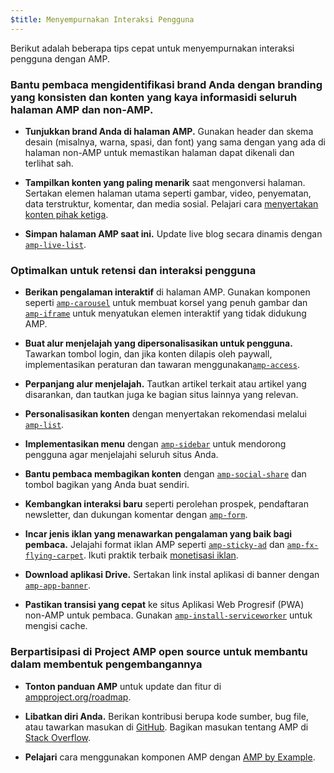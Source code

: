 ```yaml
---
$title: Menyempurnakan Interaksi Pengguna
---
```


Berikut adalah beberapa tips cepat untuk menyempurnakan interaksi pengguna dengan AMP.

### Bantu pembaca mengidentifikasi brand Anda dengan branding yang konsisten dan konten yang kaya informasidi seluruh halaman AMP dan non-AMP.

- **Tunjukkan brand Anda di halaman AMP.** Gunakan header dan skema desain (misalnya, warna, spasi, dan font)
yang sama dengan yang ada di halaman non-AMP untuk memastikan halaman dapat dikenali dan terlihat sah.

- **Tampilkan konten yang paling menarik** saat mengonversi halaman. Sertakan elemen halaman utama seperti
gambar, video, penyematan, data terstruktur, komentar, dan media sosial. Pelajari cara 
[menyertakan konten pihak ketiga](https://www.ampproject.org/id/docs/guides/third_party_components).

- **Simpan halaman AMP saat ini.** Update live blog secara dinamis dengan [`amp-live-list`](https://www.ampproject.org/id/docs/reference/components/amp-live-list).

### Optimalkan untuk retensi dan interaksi pengguna

- **Berikan pengalaman interaktif** di halaman AMP. Gunakan komponen seperti [`amp-carousel`](https://www.ampproject.org/id/docs/reference/components/amp-carousel) untuk membuat korsel yang penuh gambar
dan [`amp-iframe`](https://www.ampproject.org/id/docs/reference/components/amp-iframe) untuk menyatukan
elemen interaktif yang tidak didukung AMP.

- **Buat alur menjelajah yang dipersonalisasikan untuk pengguna.** Tawarkan tombol login, dan jika konten
dilapis oleh paywall, implementasikan peraturan dan tawaran menggunakan[`amp-access`](https://www.ampproject.org/id/docs/reference/components/amp-access).

- **Perpanjang alur menjelajah.** Tautkan artikel terkait atau artikel yang disarankan, dan tautkan juga ke 
bagian situs lainnya yang relevan.

- **Personalisasikan konten** dengan menyertakan rekomendasi melalui [`amp-list`](https://www.ampproject.org/id/docs/reference/components/amp-list).

- **Implementasikan menu** dengan [`amp-sidebar`](https://www.ampproject.org/id/docs/reference/components/amp-sidebar) untuk mendorong pengguna agar menjelajahi seluruh situs Anda.

- **Bantu pembaca membagikan konten** dengan [`amp-social-share`](https://www.ampproject.org/id/docs/reference/components/amp-social-share) dan tombol bagikan yang Anda buat sendiri.

- **Kembangkan interaksi baru** seperti perolehan prospek, pendaftaran newsletter, dan dukungan komentar
dengan [`amp-form`](https://www.ampproject.org/id/docs/reference/components/amp-form).

- **Incar jenis iklan yang menawarkan pengalaman yang baik bagi pembaca.** Jelajahi format iklan AMP seperti
[`amp-sticky-ad`](https://www.ampproject.org/id/docs/reference/components/amp-sticky-ad) dan 
[`amp-fx-flying-carpet`](https://www.ampproject.org/id/docs/reference/components/amp-fx-flying-carpet). 
Ikuti praktik terbaik [monetisasi iklan](/id/docs/guides/ads/ads_tips.html).

- **Download aplikasi Drive.** Sertakan link instal aplikasi di banner dengan [`amp-app-banner`](https://www.ampproject.org/id/docs/reference/components/amp-app-banner).

- **Pastikan transisi yang cepat** ke situs Aplikasi Web Progresif (PWA) non-AMP untuk pembaca. Gunakan 
[`amp-install-serviceworker`](https://www.ampproject.org/id/docs/reference/components/amp-install-serviceworker) untuk mengisi cache.

### Berpartisipasi di Project AMP open source untuk membantu dalam membentuk pengembangannya

- **Tonton panduan AMP** untuk update dan fitur di [ampproject.org/roadmap](https://www.ampproject.org/id/roadmap).

- **Libatkan diri Anda.**  Berikan kontribusi berupa kode sumber, bug file, atau tawarkan masukan di 
[GitHub](https://github.com/ampproject/amphtml/blob/master/CONTRIBUTING.md). Bagikan masukan tentang AMP di
[Stack Overflow](https://stackoverflow.com/questions/tagged/amp-html).

- **Pelajari** cara menggunakan komponen AMP dengan [AMP by Example](https://ampbyexample.com/).

